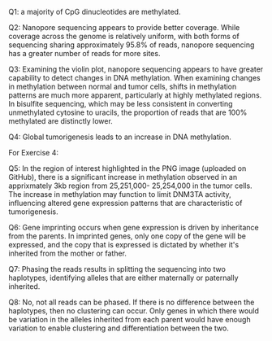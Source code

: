 Q1: a majority of CpG dinucleotides are methylated.

Q2: Nanopore sequencing appears to provide better coverage. While coverage across the genome is relatively uniform, with both forms of sequencing sharing approximately 95.8% of reads, nanopore sequencing has a greater number of reads for more sites. 

Q3: Examining the violin plot, nanopore sequencing appears to have greater capability to detect changes in DNA methylation. When examining changes in methylation between normal and tumor cells, shifts in methylation patterns are much more apparent, particularly at highly methylated regions. In bisulfite sequencing, which may be less consistent in converting unmethylated cytosine to uracils, the proportion of reads that are 100% methylated are distinctly lower. 


Q4: Global tumorigenesis leads to an increase in DNA methylation. 


For Exercise 4:

Q5: In the region of interest highlighted in the PNG image (uploaded on GitHub), there is a significant increase in methylation observed in an apprixmately 3kb region from 25,251,000- 25,254,000 in the tumor cells. The increase in methylation may function to limit DNM3TA activity, influencing altered gene expression patterns that are characteristic of tumorigenesis. 

Q6: Gene imprinting occurs when gene expression is driven by inheritance from the parents. In imprinted genes, only one copy of the gene will be expressed, and the copy that is expressed is dictated by whether it's inherited from the mother or father. 

Q7: Phasing the reads results in splitting the sequencing into two haplotypes, identifying alleles that are either maternally or paternally inherited. 

Q8: No, not all reads can be phased. If there is no difference between the haplotypes, then no clustering can occur. Only genes in which there would be variation in the alleles inherited from each parent would have enough variation to enable clustering and differentiation between the two. 